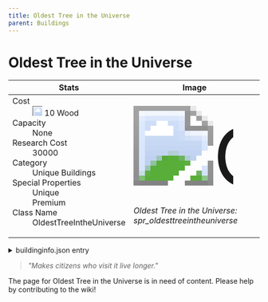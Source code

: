 ```yaml
---
title: Oldest Tree in the Universe
parent: Buildings
---
```

# Oldest Tree in the Universe

[//]: # (Pre-generated content)
<table><thead><tr><th>Stats</th><th>Image</th></tr></thead><tbody><tr><td><dl><dt>Cost</dt><dd><div class="resource-icon"><img style="object-position: -637px -751px;" src="https://tfe2-wiki.github.io/assets/sprites.png"></div> 10 Wood</dd><dt>Capacity</dt><dd>None</dd><dt>Research Cost</dt><dd>30000</dd><dt>Category</dt><dd>Unique Buildings</dd><dt>Special Properties</dt><dd>Unique<br>Premium</dd><dt>Class Name</dt><dd>OldestTreeIntheUniverse</dd></dl></td><td><style>.building-image {width: 200px;height: 200px;overflow: hidden;position: relative;}.building-image img {image-rendering: pixelated;object-fit: none;transform: scale(10);transform-origin: left top;position: absolute;left: 0;top: 0;}.resource-image {width: 200px;height: 200px;overflow: hidden;position: relative;}.resource-image img {image-rendering: pixelated;object-fit: none;transform: scale(20);transform-origin: left top;position: absolute;left: 0;top: 0;}.building-icon {width: 20px;height: 20px;overflow: hidden;position: relative;display: inline-block;}.building-icon img {image-rendering: pixelated;object-fit: none;transform: scale(1);transform-origin: left top;position: absolute;left: 0;top: 0;}.resource-icon {width: 20px;height: 20px;overflow: hidden;position: relative;display: inline-block;}.resource-icon img {image-rendering: pixelated;object-fit: none;transform: scale(2);transform-origin: left top;position: absolute;left: 0;top: 0;}</style><div class="building-image"><img style="object-position: -783px -969px;" src="https://tfe2-wiki.github.io/assets/sprites.png" alt="Oldest Tree in the Universe Back"><img style="object-position: -805px -969px;" src="https://tfe2-wiki.github.io/assets/sprites.png" alt="Oldest Tree in the Universe"></div><i>Oldest Tree in the Universe: spr_oldesttreeintheuniverse</i></td></tr></tbody></table><details><summary>buildinginfo.json entry</summary>```json
	{
    "className": "OldestTreeIntheUniverse",
    "food": 0,
    "wood": 10,
    "stone": 0,
    "machineParts": 0,
    "refinedMetal": 0,
    "computerChips": 0,
    "knowledge": 30000,
    "graphene": 0,
    "category": "Unique Buildings",
    "unlockedByDefault": false,
    "specialInfo": [
        "Unique",
        "Premium"
    ],
    "buttonBack": "spr_oldesttreeintheuniverse"
}
	```</details><blockquote><i>"Makes citizens who visit it live longer."</i></blockquote>

The page for Oldest Tree in the Universe is in need of content. Please help by contributing to the wiki!
